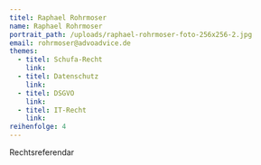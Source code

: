 ```yaml
---
titel: Raphael Rohrmoser
name: Raphael Rohrmoser
portrait_path: /uploads/raphael-rohrmoser-foto-256x256-2.jpg
email: rohrmoser@advoadvice.de
themes:
  - titel: Schufa-Recht
    link:
  - titel: Datenschutz
    link:
  - titel: DSGVO
    link:
  - titel: IT-Recht
    link:
reihenfolge: 4
---
```


Rechtsreferendar